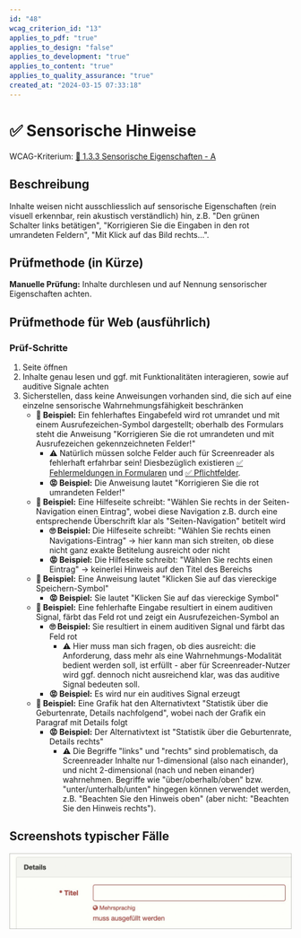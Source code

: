 ```yaml
---
id: "48"
wcag_criterion_id: "13"
applies_to_pdf: "true"
applies_to_design: "false"
applies_to_development: "true"
applies_to_content: "true"
applies_to_quality_assurance: "true"
created_at: "2024-03-15 07:33:18"
---
```


# ✅ Sensorische Hinweise

WCAG-Kriterium: [📜 1.3.3 Sensorische Eigenschaften - A](..)

## Beschreibung

Inhalte weisen nicht ausschliesslich auf sensorische Eigenschaften (rein visuell erkennbar, rein akustisch verständlich) hin, z.B. "Den grünen Schalter links betätigen", "Korrigieren Sie die Eingaben in den rot umrandeten Feldern", "Mit Klick auf das Bild rechts…".

## Prüfmethode (in Kürze)

**Manuelle Prüfung:** Inhalte durchlesen und auf Nennung sensorischer Eigenschaften achten.

## Prüfmethode für Web (ausführlich)

### Prüf-Schritte

1. Seite öffnen
1. Inhalte genau lesen und ggf. mit Funktionalitäten interagieren, sowie auf auditive Signale achten
1. Sicherstellen, dass keine Anweisungen vorhanden sind, die sich auf eine einzelne sensorische Wahrnehmungsfähigkeit beschränken
    - **🙂 Beispiel:** Ein fehlerhaftes Eingabefeld wird rot umrandet und mit einem Ausrufezeichen-Symbol dargestellt; oberhalb des Formulars steht die Anweisung "Korrigieren Sie die rot umrandeten und mit Ausrufezeichen gekennzeichneten Felder!"
        - ⚠️ Natürlich müssen solche Felder auch für Screenreader als fehlerhaft erfahrbar sein! Diesbezüglich existieren [✅ Fehlermeldungen in Formularen](/de/wcag/3.3.1-fehlerkennzeichnung/fehlermeldungen-in-formularen) und [✅ Pflichtfelder](/de/wcag/3.3.2-beschriftungen-labels-oder-anweisungen/pflichtfelder).
        - **😡 Beispiel:** Die Anweisung lautet "Korrigieren Sie die rot umrandeten Felder!"
    - **🙂 Beispiel:** Eine Hilfeseite schreibt: "Wählen Sie rechts in der Seiten-Navigation einen Eintrag", wobei diese Navigation z.B. durch eine entsprechende Überschrift klar als "Seiten-Navigation" betitelt wird
        - **🙄 Beispiel:** Die Hilfeseite schreibt: "Wählen Sie rechts einen Navigations-Eintrag" → hier kann man sich streiten, ob diese nicht ganz exakte Betitelung ausreicht oder nicht
        - **😡 Beispiel:** Die Hilfeseite schreibt: "Wählen Sie rechts einen Eintrag" → keinerlei Hinweis auf den Titel des Bereichs
    - **🙂 Beispiel:** Eine Anweisung lautet "Klicken Sie auf das viereckige Speichern-Symbol"
        - **😡 Beispiel:** Sie lautet "Klicken Sie auf das viereckige Symbol"
    - **🙂 Beispiel:** Eine fehlerhafte Eingabe resultiert in einem auditiven Signal, färbt das Feld rot und zeigt ein Ausrufezeichen-Symbol an
        - **🙄 Beispiel:** Sie resultiert in einem auditiven Signal und färbt das Feld rot
            - ⚠️ Hier muss man sich fragen, ob dies ausreicht: die Anforderung, dass mehr als eine Wahrnehmungs-Modalität bedient werden soll, ist erfüllt - aber für Screenreader-Nutzer wird ggf. dennoch nicht ausreichend klar, was das auditive Signal bedeuten soll.
        - **😡 Beispiel:** Es wird nur ein auditives Signal erzeugt
    - **🙂 Beispiel:** Eine Grafik hat den Alternativtext "Statistik über die Geburtenrate, Details nachfolgend", wobei nach der Grafik ein Paragraf mit Details folgt
        - **😡 Beispiel:** Der Alternativtext ist "Statistik über die Geburtenrate, Details rechts"
            - ⚠️ Die Begriffe "links" und "rechts" sind problematisch, da Screenreader Inhalte nur 1-dimensional (also nach einander), und nicht 2-dimensional (nach und neben einander) wahrnehmen. Begriffe wie "über/oberhalb/oben" bzw. "unter/unterhalb/unten" hingegen können verwendet werden, z.B. "Beachten Sie den Hinweis oben" (aber nicht: "Beachten Sie den Hinweis rechts").

## Screenshots typischer Fälle

![Fehlerhaftes Feld rot umrandet und mit zusätzlichem Text](images/fehlerhaftes-feld-rot-umrandet-und-mit-zustzlichem-text.png)
